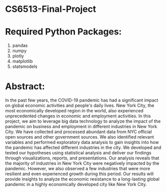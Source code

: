 # CS6513-Final-Project

# Required Python Packages:
1. pandas
2. numpy
3. plotly
4. matplotlib
5. statsmodels

# Abstract:
In the past few years, the COVID-19 pandemic has had a significant impact on global economic activities and
people's daily lives. New York City, the most economically developed region in the world, also experienced 
unprecedented changes in economic and employment activities. In this project, we aim to leverage big data technology 
to analyze the impact of the pandemic on business and employment in different industries in New York City. We have 
collected and processed abundant data from NYC official open sources and other government sources. We also identified 
relevant variables and performed exploratory data analysis to gain insights into how the pandemic has affected different 
industries in the city. We developed and tested our hypotheses using statistical analysis and deliver our findings 
through visualizations, reports, and presentations. Our analysis reveals that the majority of industries in New York 
City were negatively impacted by the pandemic. However, we also observed a few industries that were more resilient and 
even experienced growth during this period. Our results will provide insights to analyze the economic resistance to a 
long-lasting global pandemic in a highly economically developed city like New York City. 
